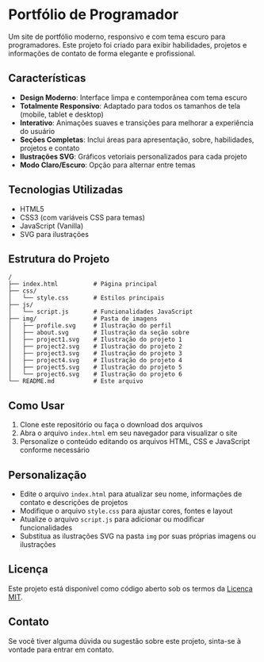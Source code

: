 # Portfólio de Programador

Um site de portfólio moderno, responsivo e com tema escuro para programadores. Este projeto foi criado para exibir habilidades, projetos e informações de contato de forma elegante e profissional.

## Características

- **Design Moderno**: Interface limpa e contemporânea com tema escuro
- **Totalmente Responsivo**: Adaptado para todos os tamanhos de tela (mobile, tablet e desktop)
- **Interativo**: Animações suaves e transições para melhorar a experiência do usuário
- **Seções Completas**: Inclui áreas para apresentação, sobre, habilidades, projetos e contato
- **Ilustrações SVG**: Gráficos vetoriais personalizados para cada projeto
- **Modo Claro/Escuro**: Opção para alternar entre temas

## Tecnologias Utilizadas

- HTML5
- CSS3 (com variáveis CSS para temas)
- JavaScript (Vanilla)
- SVG para ilustrações

## Estrutura do Projeto

```
/
├── index.html          # Página principal
├── css/
│   └── style.css       # Estilos principais
├── js/
│   └── script.js       # Funcionalidades JavaScript
├── img/                # Pasta de imagens
│   ├── profile.svg     # Ilustração do perfil
│   ├── about.svg       # Ilustração da seção sobre
│   ├── project1.svg    # Ilustração do projeto 1
│   ├── project2.svg    # Ilustração do projeto 2
│   ├── project3.svg    # Ilustração do projeto 3
│   ├── project4.svg    # Ilustração do projeto 4
│   ├── project5.svg    # Ilustração do projeto 5
│   └── project6.svg    # Ilustração do projeto 6
└── README.md           # Este arquivo
```

## Como Usar

1. Clone este repositório ou faça o download dos arquivos
2. Abra o arquivo `index.html` em seu navegador para visualizar o site
3. Personalize o conteúdo editando os arquivos HTML, CSS e JavaScript conforme necessário

## Personalização

- Edite o arquivo `index.html` para atualizar seu nome, informações de contato e descrições de projetos
- Modifique o arquivo `style.css` para ajustar cores, fontes e layout
- Atualize o arquivo `script.js` para adicionar ou modificar funcionalidades
- Substitua as ilustrações SVG na pasta `img` por suas próprias imagens ou ilustrações

## Licença

Este projeto está disponível como código aberto sob os termos da [Licença MIT](https://opensource.org/licenses/MIT).

## Contato

Se você tiver alguma dúvida ou sugestão sobre este projeto, sinta-se à vontade para entrar em contato.